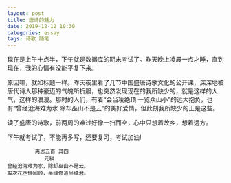 ```yaml
---
layout: post
title: 唐诗的魅力
date: 2019-12-12 10:30
categories: essay
tags: 诗歌 随笔
---
```


现在是上午十点半，下午就是数据库的期末考试了。昨天晚上凌晨一点才睡，直到现在，我的心情有没能平复下来。

原因嘛，就如标题一样。昨天夜里看了几节中国盛唐诗歌文化的公开课，深深地被唐代诗人那种豪迈的气魄所折服，也突然发现现在的我所缺少的，就是这样的大气，这样的浪漫。那时的人们，有着“会当凌绝顶 一览众山小”的远大抱负，也有“曾经沧海难为水 除却巫山不是云”的美好爱情，但此刻我所缺少的正是这些。

读了盛唐的诗歌，前两周的难过好像一扫而空，心中只想着故乡，想着远方。

下午就考试了，不能再多写，还要复习，考试加油!

             离思五首 其四
                元稹
    曾经沧海难为水，除却巫山不是云。
    取次花丛懒回顾，半缘修道半缘君。
